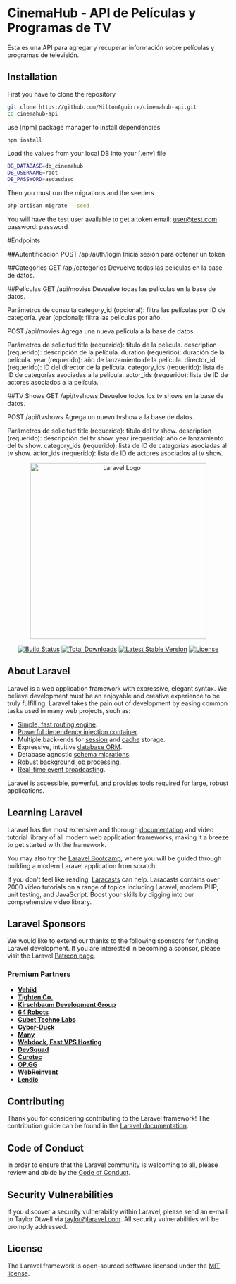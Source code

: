 # CinemaHub - API de Películas y Programas de TV
Esta es una API para agregar y recuperar información sobre películas y programas de televisión.

## Installation
First you have to clone the repository
```bash
git clone https://github.com/MiltonAguirre/cinemahub-api.git
cd cinemahub-api
```
use [npm] package manager to install dependencies
```bash
npm install
```
Load the values from your local DB into your [.env] file
```bash
DB_DATABASE=db_cinemahub
DB_USERNAME=root
DB_PASSWORD=asdasdasd
```
Then you must run the migrations and the seeders
```bash
php artisan migrate --seed
```
You will have the test user available to get a token
email: user@test.com
password: password


#Endpoints

##Autentificacion
POST /api/auth/login
Inicia sesión para obtener un token

##Categories
GET /api/categories
Devuelve todas las películas en la base de datos.

##Películas
GET /api/movies
Devuelve todas las películas en la base de datos.

Parámetros de consulta
category_id (opcional): filtra las películas por ID de categoría.
year (opcional): filtra las películas por año.

POST /api/movies
Agrega una nueva película a la base de datos.

Parámetros de solicitud
title (requerido): título de la película.
description (requerido): descripción de la película.
duration (requerido): duración de la película.
year (requerido): año de lanzamiento de la película.
director_id (requerido): ID del director de la película.
category_ids (requerido): lista de ID de categorías asociadas a la película.
actor_ids (requerido): lista de ID de actores asociados a la película.

##TV Shows
GET /api/tvshows
Devuelve todos los tv shows en la base de datos.

POST /api/tvshows
Agrega un nuevo tvshow a la base de datos.

Parámetros de solicitud
title (requerido): título del tv show.
description (requerido): descripción del tv show.
year (requerido): año de lanzamiento del tv show.
category_ids (requerido): lista de ID de categorías asociadas al tv show.
actor_ids (requerido): lista de ID de actores asociados al tv show.


<p align="center"><a href="https://laravel.com" target="_blank"><img src="https://raw.githubusercontent.com/laravel/art/master/logo-lockup/5%20SVG/2%20CMYK/1%20Full%20Color/laravel-logolockup-cmyk-red.svg" width="400" alt="Laravel Logo"></a></p>

<p align="center">
<a href="https://github.com/laravel/framework/actions"><img src="https://github.com/laravel/framework/workflows/tests/badge.svg" alt="Build Status"></a>
<a href="https://packagist.org/packages/laravel/framework"><img src="https://img.shields.io/packagist/dt/laravel/framework" alt="Total Downloads"></a>
<a href="https://packagist.org/packages/laravel/framework"><img src="https://img.shields.io/packagist/v/laravel/framework" alt="Latest Stable Version"></a>
<a href="https://packagist.org/packages/laravel/framework"><img src="https://img.shields.io/packagist/l/laravel/framework" alt="License"></a>
</p>

## About Laravel

Laravel is a web application framework with expressive, elegant syntax. We believe development must be an enjoyable and creative experience to be truly fulfilling. Laravel takes the pain out of development by easing common tasks used in many web projects, such as:

- [Simple, fast routing engine](https://laravel.com/docs/routing).
- [Powerful dependency injection container](https://laravel.com/docs/container).
- Multiple back-ends for [session](https://laravel.com/docs/session) and [cache](https://laravel.com/docs/cache) storage.
- Expressive, intuitive [database ORM](https://laravel.com/docs/eloquent).
- Database agnostic [schema migrations](https://laravel.com/docs/migrations).
- [Robust background job processing](https://laravel.com/docs/queues).
- [Real-time event broadcasting](https://laravel.com/docs/broadcasting).

Laravel is accessible, powerful, and provides tools required for large, robust applications.

## Learning Laravel

Laravel has the most extensive and thorough [documentation](https://laravel.com/docs) and video tutorial library of all modern web application frameworks, making it a breeze to get started with the framework.

You may also try the [Laravel Bootcamp](https://bootcamp.laravel.com), where you will be guided through building a modern Laravel application from scratch.

If you don't feel like reading, [Laracasts](https://laracasts.com) can help. Laracasts contains over 2000 video tutorials on a range of topics including Laravel, modern PHP, unit testing, and JavaScript. Boost your skills by digging into our comprehensive video library.

## Laravel Sponsors

We would like to extend our thanks to the following sponsors for funding Laravel development. If you are interested in becoming a sponsor, please visit the Laravel [Patreon page](https://patreon.com/taylorotwell).

### Premium Partners

- **[Vehikl](https://vehikl.com/)**
- **[Tighten Co.](https://tighten.co)**
- **[Kirschbaum Development Group](https://kirschbaumdevelopment.com)**
- **[64 Robots](https://64robots.com)**
- **[Cubet Techno Labs](https://cubettech.com)**
- **[Cyber-Duck](https://cyber-duck.co.uk)**
- **[Many](https://www.many.co.uk)**
- **[Webdock, Fast VPS Hosting](https://www.webdock.io/en)**
- **[DevSquad](https://devsquad.com)**
- **[Curotec](https://www.curotec.com/services/technologies/laravel/)**
- **[OP.GG](https://op.gg)**
- **[WebReinvent](https://webreinvent.com/?utm_source=laravel&utm_medium=github&utm_campaign=patreon-sponsors)**
- **[Lendio](https://lendio.com)**

## Contributing

Thank you for considering contributing to the Laravel framework! The contribution guide can be found in the [Laravel documentation](https://laravel.com/docs/contributions).

## Code of Conduct

In order to ensure that the Laravel community is welcoming to all, please review and abide by the [Code of Conduct](https://laravel.com/docs/contributions#code-of-conduct).

## Security Vulnerabilities

If you discover a security vulnerability within Laravel, please send an e-mail to Taylor Otwell via [taylor@laravel.com](mailto:taylor@laravel.com). All security vulnerabilities will be promptly addressed.

## License

The Laravel framework is open-sourced software licensed under the [MIT license](https://opensource.org/licenses/MIT).
